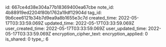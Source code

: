 id: 667ce4d38e304a77b18369400ea67cbe
note_id: 4b88919ed2204f80b1762a19df12904d
tag_id: 9b6cee6121b34b7d9ea9a8b1655e3c7d
created_time: 2022-05-17T03:33:59.069Z
updated_time: 2022-05-17T03:33:59.069Z
user_created_time: 2022-05-17T03:33:59.069Z
user_updated_time: 2022-05-17T03:33:59.069Z
encryption_cipher_text: 
encryption_applied: 0
is_shared: 0
type_: 6